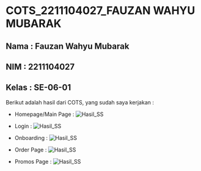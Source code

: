 # COTS_2211104027_FAUZAN WAHYU MUBARAK

## Nama : Fauzan Wahyu Mubarak
## NIM : 2211104027
## Kelas : SE-06-01

Berikut adalah hasil dari COTS, yang sudah saya kerjakan :

- Homepage/Main Page :
![Hasil_SS](/Dokumentasi%20Hasil/Homepage.jpg)

- Login :
![Hasil_SS](/Dokumentasi%20Hasil/Login.jpg)

- Onboarding :
![Hasil_SS](/Dokumentasi%20Hasil/Onboarding.jpg)

- Order Page :
![Hasil_SS](/Dokumentasi%20Hasil/Order_Page.jpg)

- Promos Page :
![Hasil_SS](/Dokumentasi%20Hasil/Promos_Page.jpg)